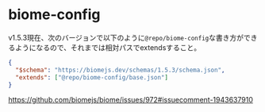 # biome-config

v1.5.3現在、次のバージョンで以下のように`@repo/biome-config`な書き方ができるようになるので、それまでは相対パスでextendsすること。

```json
{
  "$schema": "https://biomejs.dev/schemas/1.5.3/schema.json",
  "extends": ["@repo/biome-config/base.json"]
}

```

https://github.com/biomejs/biome/issues/972#issuecomment-1943637910
